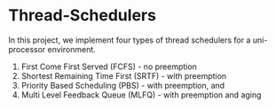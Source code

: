 # Thread-Schedulers
In this project, we implement four types of thread schedulers for a uni-processor environment.

1. First Come First Served (FCFS) - no preemption
2. Shortest Remaining Time First (SRTF) - with preemption
3. Priority Based Scheduling (PBS) - with preemption, and
4. Multi Level Feedback Queue (MLFQ) - with preemption and aging
